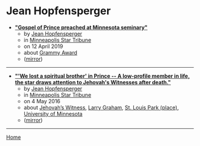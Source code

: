 # Jean Hopfensperger

 - [**"Gospel of Prince preached at Minnesota seminary"**](https://www.startribune.com/gospel-of-prince-preached-at-minnesota-seminary/508503562/)
    - by [Jean Hopfensperger](../../authors/jean-hopfensperger/index.md)
    - in [Minneapolis Star Tribune](https://www.startribune.com/)
    - on 12 April 2019
    - about [Grammy Award](../../topics/grammy-award/index.md)
    - ([mirror](https://web.archive.org/web/*/https://www.startribune.com/gospel-of-prince-preached-at-minnesota-seminary/508503562/))

----

 - [**"'We lost a spiritual brother' in Prince -- A low-profile member in life, the star draws attention to Jehovah's Witnesses after death."**](https://www.startribune.com/prince-s-death-puts-spotlight-on-jehovah-s-witnesses/377972981/)
    - by [Jean Hopfensperger](../../authors/jean-hopfensperger/index.md)
    - in [Minneapolis Star Tribune](https://www.startribune.com/)
    - on 4 May 2016
    - about [Jehovah’s Witness](../../topics/jehovah-s-witness/index.md), [Larry Graham](../../topics/larry-graham/index.md), [St. Louis Park (place)](../../topics/place/st-louis-park/index.md), [University of Minnesota](../../topics/university-of-minnesota/index.md)
    - ([mirror](https://web.archive.org/web/*/https://www.startribune.com/prince-s-death-puts-spotlight-on-jehovah-s-witnesses/377972981/))

----

[Home](../index.md)
